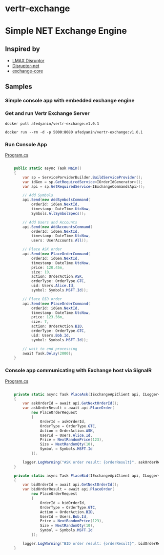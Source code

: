 # vertr-exchange

# Simple NET Exchange Engine 

## Inspired by

- [LMAX Disruptor](https://github.com/LMAX-Exchange/disruptor)
- [Disruptor-net](https://github.com/disruptor-net/Disruptor-net)
- [exchange-core](https://github.com/exchange-core/exchange-core)

## Samples

### Simple console app with embedded exchange engine

### Get and run Vertr Exchange Server

```
docker pull afedyanin/vertr-exchange:v1.0.1

docker run --rm -d -p 5000:8080 afedyanin/vertr-exchange:v1.0.1
```

### Run Console App

[Program.cs](samples/Vertr.Exchange.ConsoleApp/Program.cs)

```csharp

    public static async Task Main()
    {
        var sp = ServicePorviderBuilder.BuildServiceProvider();
        var idGen = sp.GetRequiredService<IOrderIdGenerator>();
        var api = sp.GetRequiredService<IExchangeCommandsApi>();

        // Add Symbols
        api.Send(new AddSymbolsCommand(
            orderId: idGen.NextId,
            timestamp: DateTime.UtcNow,
            Symbols.AllSymbolSpecs));

        // Add Users and Accounts
        api.Send(new AddAccountsCommand(
            orderId: idGen.NextId,
            timestamp: DateTime.UtcNow,
            users: UserAccounts.All));

        // Place ASK order
        api.Send(new PlaceOrderCommand(
            orderId: idGen.NextId,
            timestamp: DateTime.UtcNow,
            price: 120.45m,
            size: 10,
            action: OrderAction.ASK,
            orderType: OrderType.GTC,
            uid: Users.Alice.Id,
            symbol: Symbols.MSFT.Id));

        // Place BID order
        api.Send(new PlaceOrderCommand(
            orderId: idGen.NextId,
            timestamp: DateTime.UtcNow,
            price: 123.56m,
            size: 7,
            action: OrderAction.BID,
            orderType: OrderType.GTC,
            uid: Users.Bob.Id,
            symbol: Symbols.MSFT.Id));

        // wait to end processing
        await Task.Delay(2000);
    }


```

### Console app communicating with Exchange host via SignalR

[Program.cs](samples/Vertr.Exchange.Client.SignalR.ConsoleApp/Program.cs)

```csharp

    private static async Task PlaceAsk(IExchangeApiClient api, ILogger<Program> logger)
    {
        var askOrderId = await api.GetNextOrderId();
        var askOrderResult = await api.PlaceOrder(
            new PlaceOrderRequest
            {
                OrderId = askOrderId,
                OrderType = OrderType.GTC,
                Action = OrderAction.ASK,
                UserId = Users.Alice.Id,
                Price = NextRandomPrice(123),
                Size = NextRandomQty(10),
                Symbol = Symbols.MSFT.Id
            });

        logger.LogWarning("ASK order result: {orderResult}", askOrderResult);
    }

    private static async Task PlaceBid(IExchangeApiClient api, ILogger<Program> logger)
    {
        var bidOrderId = await api.GetNextOrderId();
        var bidOrderResult = await api.PlaceOrder(
            new PlaceOrderRequest
            {
                OrderId = bidOrderId,
                OrderType = OrderType.GTC,
                Action = OrderAction.BID,
                UserId = Users.Bob.Id,
                Price = NextRandomPrice(123),
                Size = NextRandomQty(10),
                Symbol = Symbols.MSFT.Id
            });

        logger.LogWarning("BID order result: {orderResult}", bidOrderResult);
    }

```
